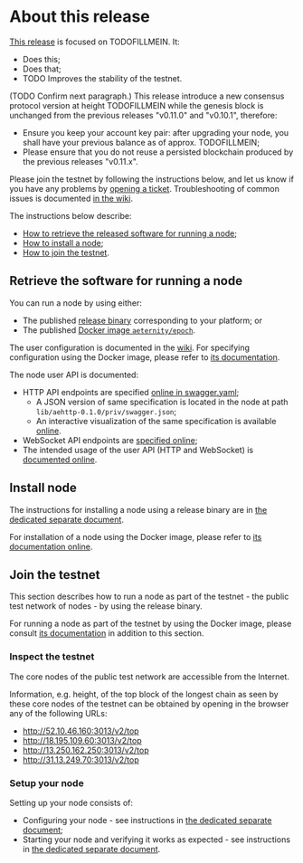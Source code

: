 # About this release

[This release][this-release] is focused on TODOFILLMEIN.
It:
* Does this;
* Does that;
* TODO Improves the stability of the testnet.

[this-release]: https://github.com/aeternity/epoch/releases/tag/v0.12.0

(TODO Confirm next paragraph.)
This release introduce a new consensus protocol version at height TODOFILLMEIN while the genesis block is unchanged from the previous releases "v0.11.0" and "v0.10.1", therefore:
* Ensure you keep your account key pair: after upgrading your node, you shall have your previous balance as of approx. TODOFILLMEIN;
* Please ensure that you do not reuse a persisted blockchain produced by the previous releases "v0.11.x".

Please join the testnet by following the instructions below, and let us know if you have any problems by [opening a ticket](https://github.com/aeternity/epoch/issues).
Troubleshooting of common issues is documented [in the wiki](https://github.com/aeternity/epoch/wiki/Troubleshooting).

The instructions below describe:
* [How to retrieve the released software for running a node](#retrieve-the-software-for-running-a-node);
* [How to install a node](#install-node);
* [How to join the testnet](#join-the-testnet).

## Retrieve the software for running a node

You can run a node by using either:
* The published [release binary][this-release] corresponding to your platform; or
* The published [Docker image `aeternity/epoch`][docker].

[docker]: https://github.com/aeternity/epoch/blob/v0.12.0/docs/docker.md

The user configuration is documented in the [wiki](https://github.com/aeternity/epoch/wiki/User-provided-configuration).
For specifying configuration using the Docker image, please refer to [its documentation][docker].

The node user API is documented:
* HTTP API endpoints are specified [online in swagger.yaml][swagger-yaml];
  * A JSON version of same specification is located in the node at path `lib/aehttp-0.1.0/priv/swagger.json`;
  * An interactive visualization of the same specification is available [online][swagger-ui].
* WebSocket API endpoints are [specified online][api-doc];
* The intended usage of the user API (HTTP and WebSocket) is [documented online][api-doc].

[swagger-yaml]: https://github.com/aeternity/epoch/blob/v0.12.0/config/swagger.yaml
[swagger-ui]: https://aeternity.github.io/epoch-api-docs/?config=https://raw.githubusercontent.com/aeternity/epoch/v0.12.0/apps/aehttp/priv/swagger.json
[api-doc]: https://github.com/aeternity/protocol/blob/epoch-v0.12.0/epoch/api/README.md

## Install node

The instructions for installing a node using a release binary are in [the dedicated separate document](../../docs/installation.md).

For installation of a node using the Docker image, please refer to [its documentation online][docker].

## Join the testnet

This section describes how to run a node as part of the testnet - the public test network of nodes - by using the release binary.

For running a node as part of the testnet by using the Docker image, please consult [its documentation][docker] in addition to this section.

### Inspect the testnet

The core nodes of the public test network are accessible from the Internet.

Information, e.g. height, of the top block of the longest chain as seen by these core nodes of the testnet can be obtained by opening in the browser any of the following URLs:
* http://52.10.46.160:3013/v2/top
* http://18.195.109.60:3013/v2/top
* http://13.250.162.250:3013/v2/top
* http://31.13.249.70:3013/v2/top

### Setup your node

Setting up your node consists of:
* Configuring your node - see instructions in [the dedicated separate document](../../docs/configuration.md);
* Starting your node and verifying it works as expected - see instructions in [the dedicated separate document](../../docs/operation.md).
